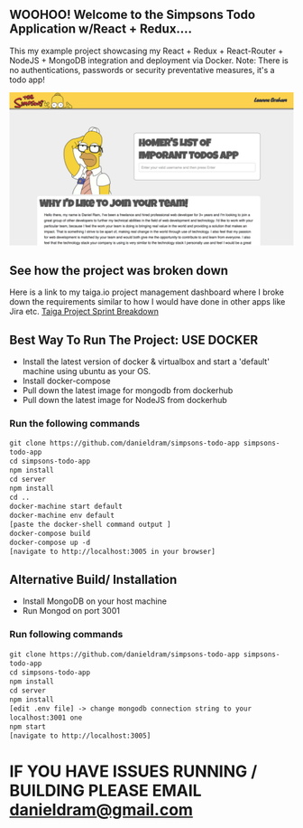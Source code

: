 ## WOOHOO! Welcome to the Simpsons Todo Application w/React + Redux....
This my example project showcasing my React + Redux + React-Router + NodeJS + MongoDB integration and deployment via Docker.
Note: There is no authentications, passwords or security preventative measures, it's a todo app!

![screnshot](https://github.com/danieldram/simpsons-todo-app/blob/master/screenshot.png?raw=true)

## See how the project was broken down
Here is a link to my taiga.io project management dashboard where I broke down the requirements similar to how I would have done in other apps like Jira etc.
[ Taiga Project Sprint Breakdown ](https://tree.taiga.io/project/danieldram-dnn-todo-app/kanban?kanban-status=1074238)

## Best Way To Run The Project: USE DOCKER
- Install the latest version of docker & virtualbox and start a 'default' machine using ubuntu as your OS.  
- Install docker-compose
- Pull down the latest image for mongodb from dockerhub
- Pull down the latest image for NodeJS from dockerhub

### Run the following commands
```
git clone https://github.com/danieldram/simpsons-todo-app simpsons-todo-app
cd simpsons-todo-app
npm install
cd server
npm install
cd ..
docker-machine start default
docker-machine env default
[paste the docker-shell command output ]
docker-compose build
docker-compose up -d
[navigate to http://localhost:3005 in your browser]
```

## Alternative Build/ Installation
- Install MongoDB on your host machine
- Run Mongod on port 3001


### Run following commands
```
git clone https://github.com/danieldram/simpsons-todo-app simpsons-todo-app
cd simpsons-todo-app
npm install
cd server
npm install
[edit .env file] -> change mongodb connection string to your localhost:3001 one
npm start
[navigate to http://localhost:3005]
```

# IF YOU HAVE ISSUES RUNNING / BUILDING PLEASE EMAIL danieldram@gmail.com
